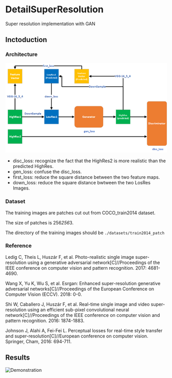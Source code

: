# DetailSuperResolution
Super resolution implementation with GAN

## Inctoduction
### Architecture
![Overview of the Architecture](./architecture.bmp)

- disc_loss: recognize the fact that the HighRes2 is more realistic than the predicted HighRes.
- gen_loss: confuse the disc_loss.
- first_loss: reduce the square distance between the two feature maps.
- down_loss: reduce the square distance bwtween the two LosRes Images.

### Dataset
The training images are patches cut out from COCO_train2014 dataset.

The size of patches is 256*256*3.

The directory of the training images should be ```./datasets/train2014_patch```

### Reference

Ledig C, Theis L, Huszár F, et al. Photo-realistic single image super-resolution using a generative adversarial network[C]//Proceedings of the IEEE conference on computer vision and pattern recognition. 2017: 4681-4690.

Wang X, Yu K, Wu S, et al. Esrgan: Enhanced super-resolution generative adversarial networks[C]//Proceedings of the European Conference on Computer Vision (ECCV). 2018: 0-0.

Shi W, Caballero J, Huszár F, et al. Real-time single image and video super-resolution using an efficient sub-pixel convolutional neural network[C]//Proceedings of the IEEE conference on computer vision and pattern recognition. 2016: 1874-1883.

Johnson J, Alahi A, Fei-Fei L. Perceptual losses for real-time style transfer and super-resolution[C]//European conference on computer vision. Springer, Cham, 2016: 694-711.

## Results

![Demonstration](./SuperResolution_ckpt/step_v_50.png)

